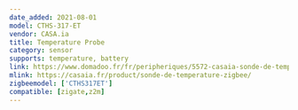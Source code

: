 ```yaml
---
date_added: 2021-08-01
model: CTHS-317-ET
vendor: CASA.ia
title: Temperature Probe
category: sensor
supports: temperature, battery
link: https://www.domadoo.fr/fr/peripheriques/5572-casaia-sonde-de-temperature-deportee-sur-cable-zigbee-3770021021052.html
mlink: https://casaia.fr/product/sonde-de-temperature-zigbee/
zigbeemodel: ['CTHS317ET']
compatible: [zigate,z2m]
---
```

